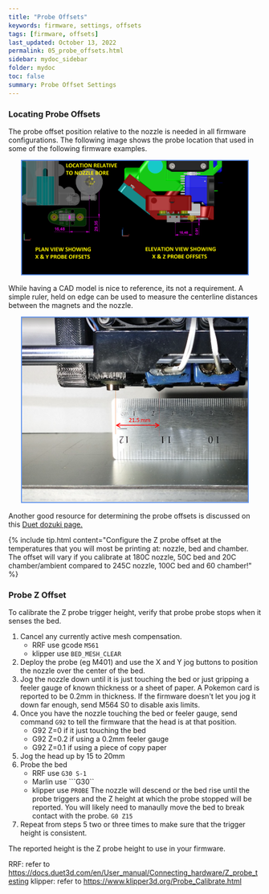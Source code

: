```yaml
---
title: "Probe Offsets"
keywords: firmware, settings, offsets
tags: [firmware, offsets]
last_updated: October 13, 2022
permalink: 05_probe_offsets.html
sidebar: mydoc_sidebar
folder: mydoc
toc: false
summary: Probe Offset Settings
---
```


### Locating Probe Offsets
The probe offset position relative to the nozzle is needed in all firmware configurations. The following image shows the probe location that used in some of the following firmware examples.  

<div style="width:100%;text-align:center;"> <a href="images\05_probe-offsets.png" data-lity> <img src="images\05_probe-offsets.png" style="width:450px; border:2px solid CornflowerBlue"></a></div>

While having a CAD model is nice to reference, its not a requirement. A simple ruler, held on edge can be used to measure the centerline distances between the magnets and the nozzle.  
<div style="width:100%;text-align:center;"> <a href="images\04-wiring\pcb_parts\Slide1.PNG" data-lity> <img src="images\04-wiring\pcb_parts\Slide1.PNG" style="width:450px; border:2px solid CornflowerBlue"></a></div>  


Another good resource for determining the probe offsets is discussed on this <a href="https://duet3d.dozuki.com/Wiki/Test_and_calibrate_the_Z_probe#Section_Here_is_an_easy_way_to_measure_the_offset" target="blank">Duet dozuki page.</a>  

{% include tip.html content="Configure the Z probe offset at the temperatures that you will most be printing at: nozzle, bed and chamber. The offset will vary if you calibrate at 180C nozzle, 50C bed and 20C chamber/ambient compared to 245C nozzle, 100C bed and 60 chamber!" %}


### Probe Z Offset
To calibrate the Z probe trigger height, verify that probe probe stops when it senses the bed. 
  1. Cancel any currently active mesh compensation. 
      * RRF use gcode ```M561``` 
      * klipper use ```BED_MESH_CLEAR```
  2. Deploy the probe (eg M401) and use the X and Y jog buttons to position the nozzle over the center of the bed. 
  3. Jog the nozzle down until it is just touching the bed or just gripping a feeler gauge of known thickness or a sheet of paper. A Pokemon card is reported to be 0.2mm in thickness. If the firmware doesn't let you jog it down far enough, send M564 S0 to disable axis limits.
  4. Once you have the nozzle touching the bed or feeler gauge, send command ```G92``` to tell the firmware that the head is at that position. 
      * G92 Z=0 if it just touching the bed
      * G92 Z=0.2 if using a 0.2mm feeler gauge
      * G92 Z=0.1 if using a piece of copy paper
  5. Jog the head up by 15 to 20mm
  6. Probe the bed
      * RRF use ```G30 S-1``` 
      * Marlin use ```G30``
      * klipper use ```PROBE``` 
     The nozzle will descend or the bed rise until the probe triggers and the Z height at which the probe stopped will be reported. You will likely need to manaully move the bed to break contact with the probe. 
     ```G0 Z15```
  7. Repeat from steps 5 two or three times to make sure that the trigger height is consistent.

The reported height is the Z probe height to use in your firmware.

RRF: refer to https://docs.duet3d.com/en/User_manual/Connecting_hardware/Z_probe_testing
klipper: refer to https://www.klipper3d.org/Probe_Calibrate.html


